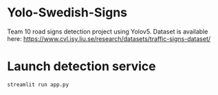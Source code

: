 # Yolo-Swedish-Signs
Team 10 road signs detection project using Yolov5. Dataset is available here: https://www.cvl.isy.liu.se/research/datasets/traffic-signs-dataset/

# Launch detection service
```
streamlit run app.py
```
